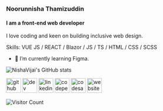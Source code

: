### Noorunnisha Thamizuddin
#### I am a front-end web developer
I love coding and keen on building inclusive web design.

Skills: VUE JS / REACT / Blazor / JS / TS / HTML / CSS / SCSS

- 🌱 I’m currently learning Figma.

![NishaVijai's GitHub stats](https://github-readme-stats.vercel.app/api?username=nishavijai&show_icons=true&theme=transparent)

[<img src='https://cdn.jsdelivr.net/npm/simple-icons@3.0.1/icons/github.svg' alt='github' height='40'>](https://github.com/NishaVijai)  [<img src='https://cdn.jsdelivr.net/npm/simple-icons@3.0.1/icons/dev-dot-to.svg' alt='dev' height='40'>](https://dev.to/nishavijai)  [<img src='https://cdn.jsdelivr.net/npm/simple-icons@3.0.1/icons/linkedin.svg' alt='linkedin' height='40'>](https://www.linkedin.com/in/noorunnisha-thamizuddin-319976105/)  [<img src='https://cdn.jsdelivr.net/npm/simple-icons@3.0.1/icons/codepen.svg' alt='codepen' height='40'>](https://codepen.io/nishavijai)  [<img src='https://cdn.jsdelivr.net/npm/simple-icons@3.0.1/icons/codesandbox.svg' alt='codesandbox' height='40'>](https://codesandbox.io/u/NishaVijai)  [<img src='https://cdn.jsdelivr.net/npm/simple-icons@3.0.1/icons/icloud.svg' alt='website' height='40'>](https://nisha-vijai.netlify.app/)

![Visitor Count](https://profile-counter.glitch.me/{nishavijai}/count.svg)
